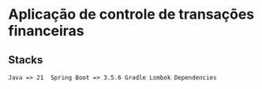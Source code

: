 # Aplicação de controle de transações financeiras

## Stacks
`
Java => 21 
Spring Boot => 3.5.6
Gradle
Lombok Dependencies
`

